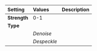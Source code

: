 | Setting | Values | Description |
| :--- | :--- | :--- |
| **Strength** | 0-1 ||
| **Type** |||
| | *Denoise* ||
| | *Despeckle* ||
